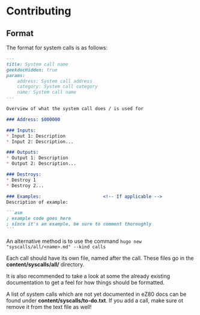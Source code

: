 # Contributing

## Format

The format for system calls is as follows:

````Markdown
---
title: System call name
geekdocHidden: true
params:
    address: System call address
    category: System call category
    name: System call name
---

Overview of what the system call does / is used for

### Address: $000000

### Inputs:
* Input 1: Description
* Input 2: Description...

### Outputs:
* Output 1: Description
* Output 2: Description...

### Destroys:
* Destroy 1
* Destroy 2...

### Examples:                       <!-- If applicable -->
Description of example:

```asm
; example code goes here
; since it's an example, be sure to comment thoroughly
```
````

An alternative method is to use the command `hugo new "syscalls/all/<name>.md" --kind calls`

Each call should have its own file, named after the call. These files go in the **content/syscalls/all/** directory.

It is also recommended to take a look at some the already existing documentation to get a feel for how things should be formatted.

A list of system calls which are not yet documented in eZ80 docs can be found under **content/syscalls/to-do.txt**. If you add a call, make sure ot remove it from the text file as well!
